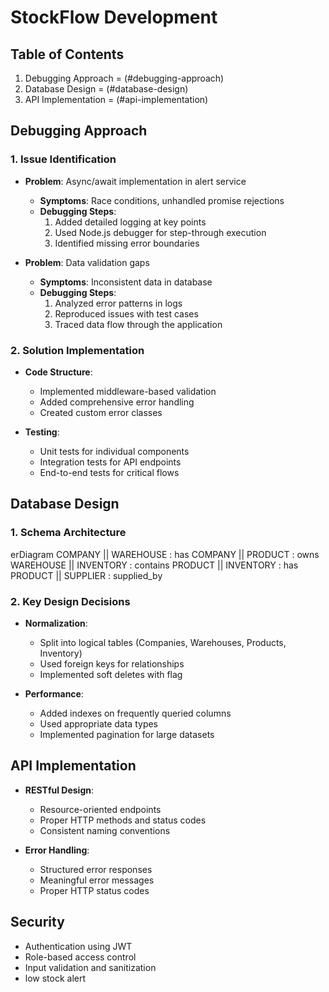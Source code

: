 # StockFlow Development

## Table of Contents
1. Debugging Approach = (#debugging-approach)
2. Database Design = (#database-design)
3. API Implementation = (#api-implementation)

## Debugging Approach

### 1. Issue Identification

- **Problem**: Async/await implementation in alert service
  - **Symptoms**: Race conditions, unhandled promise rejections
  - **Debugging Steps**:
    1. Added detailed logging at key points
    2. Used Node.js debugger for step-through execution
    3. Identified missing error boundaries

- **Problem**: Data validation gaps
  - **Symptoms**: Inconsistent data in database
  - **Debugging Steps**:
    1. Analyzed error patterns in logs
    2. Reproduced issues with test cases
    3. Traced data flow through the application

### 2. Solution Implementation
- **Code Structure**:
  - Implemented middleware-based validation
  - Added comprehensive error handling
  - Created custom error classes

- **Testing**:
  - Unit tests for individual components
  - Integration tests for API endpoints
  - End-to-end tests for critical flows

## Database Design

### 1. Schema Architecture

erDiagram
    COMPANY || WAREHOUSE : has
    COMPANY || PRODUCT : owns
    WAREHOUSE || INVENTORY : contains
    PRODUCT || INVENTORY : has
    PRODUCT || SUPPLIER : supplied_by

### 2. Key Design Decisions
- **Normalization**:
  - Split into logical tables (Companies, Warehouses, Products, Inventory)
  - Used foreign keys for relationships
  - Implemented soft deletes with flag

- **Performance**:
  - Added indexes on frequently queried columns
  - Used appropriate data types
  - Implemented pagination for large datasets

## API Implementation

- **RESTful Design**:
  - Resource-oriented endpoints
  - Proper HTTP methods and status codes
  - Consistent naming conventions

- **Error Handling**:
  - Structured error responses
  - Meaningful error messages
  - Proper HTTP status codes

## Security
- Authentication using JWT
- Role-based access control
- Input validation and sanitization
- low stock alert

